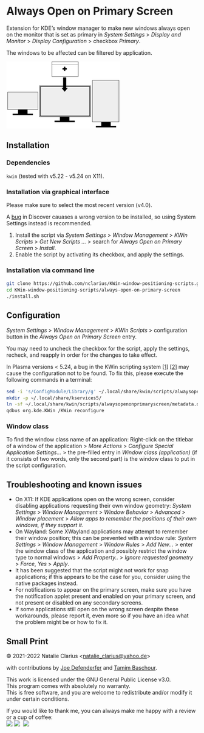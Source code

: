 # Always Open on Primary Screen

Extension for KDE’s window manager to make new windows always open on the monitor that is set as primary in *System Settings* > *Display and Monitor* > *Display Configuration* > checkbox *Primary*.

The windows to be affected can be filtered by application.

![logo](.img/logo_.png)


## Installation

### Dependencies

`kwin` (tested with v5.22 - v5.24 on X11).

### Installation via graphical interface

Please make sure to select the most recent version (v4.0).

A [bug](https://bugs.kde.org/show_bug.cgi?id=453521) in Discover cauases a wrong version to be installed, so using System Settings instead is recommended.

1. Install the script via *System Settings* > *Window Management* > *KWin Scripts* > *Get New Scripts …* > search for *Always Open on Primary Screen* > *Install*.
2. Enable the script by activating its checkbox, and apply the settings.


### Installation via command line

```bash
git clone https://github.com/nclarius/KWin-window-positioning-scripts.git
cd KWin-window-positioning-scripts/always-open-on-primary-screen
./install.sh
```


## Configuration

*System Settings* > *Window Management* > *KWin Scripts* > configuration button in the *Always Open on Primary Screen* entry.

You may need to uncheck the checkbox for the script, apply the settings, recheck, and reapply in order for the changes to take effect.

In Plasma versions < 5.24, a bug in the KWin scripting system [[1]](https://bugs.kde.org/show_bug.cgi?id=411430) [[2]](https://bugs.kde.org/show_bug.cgi?id=444378) may cause the configuration not to be found. To fix this, please execute the following commands in a terminal:

```bash
sed -i 's/ConfigModule/Library/g' ~/.local/share/kwin/scripts/alwaysopenonprimaryscreen/metadata.desktop
mkdir -p ~/.local/share/kservices5/
ln -sf ~/.local/share/kwin/scripts/alwaysopenonprimaryscreen/metadata.desktop ~/.local/share/kservices5/alwaysopenonprimaryscreen.desktop
qdbus org.kde.KWin /KWin reconfigure
```

### Window class

To find the window class name of an application: Right-click on the titlebar of a window of the application > *More Actions* > *Configure Special Application Settings...* > the pre-filled entry in *Window class (application)* (if it consists of two words, only the second part) is the window class to put in the script configuration.


## Troubleshooting and known issues

- On X11: If KDE applications open on the wrong screen, consider disabling applications requesting their own window geometry: *System Settings* > *Window Management* > *Window Behavior* > *Advanced* > *Window placement* > *Allow apps to remember the positions of their own windows, if they support it*.  
- On Wayland: Some XWayland applications may attempt to remember their window position; this can be prevented with a window rule: *System Settings* > *Window Management* > *Window Rules* > *Add New...* > enter the window class of the application and  possibly restrict the window type to normal windows > *Add Property..* > *Ignore requested geometry* > *Force*, *Yes* > *Apply*.  
- It has been suggested that the script might not work for snap applications; if this appears to be the case for you, consider using the native packages instead.  
- For notifications to appear on the primary screen, make sure you have the notification applet present and enabled on your primary screen, and not present or disabled on any secondary screens.  
- If some applications still open on the wrong screen despite these workarounds, please report it, even more so if you have an idea what the problem might be or how to fix it.


## Small Print

© 2021-2022 Natalie Clarius \<natalie_clarius@yahoo.de\>

with contributions by [Joe Defenderfer](https://github.com/joedefen) and [Tamim Baschour](https://github.com/tam1m).

This work is licensed under the GNU General Public License v3.0.  
This program comes with absolutely no warranty.  
This is free software, and you are welcome to redistribute and/or modify it under certain conditions.  

If you would like to thank me, you can always make me happy with a review or a cup of coffee:  
<a href="https://store.kde.org/p/1617641"><img src="https://raw.githubusercontent.com/nclarius/Plasma-window-decorations/main/.img/kdestore.png" height="25"/></a>
<a href="https://www.paypal.com/donate/?hosted_button_id=7LUUJD83BWRM4"><img src="https://www.paypalobjects.com/en_US/DK/i/btn/btn_donateCC_LG.gif" height="25"/></a>&nbsp;&nbsp;<a href="https://www.buymeacoffee.com/nclarius"><img src="https://cdn.buymeacoffee.com/buttons/v2/default-yellow.png" height="25"/></a>

